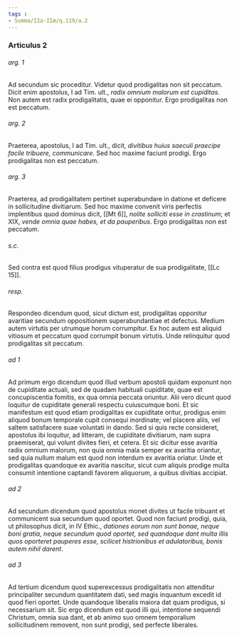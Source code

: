 ```yaml
---
tags : 
- Summa/IIa-IIæ/q.119/a.2
---
```


### Articulus 2

###### arg. 1
Ad secundum sic proceditur. Videtur quod prodigalitas non sit peccatum. Dicit enim apostolus, I ad Tim. ult., *radix omnium malorum est cupiditas*. Non autem est radix prodigalitatis, quae ei opponitur. Ergo prodigalitas non est peccatum.

###### arg. 2
Praeterea, apostolus, I ad Tim. ult., dicit, *divitibus huius saeculi praecipe facile tribuere, communicare*. Sed hoc maxime faciunt prodigi. Ergo prodigalitas non est peccatum.

###### arg. 3
Praeterea, ad prodigalitatem pertinet superabundare in datione et deficere in sollicitudine divitiarum. Sed hoc maxime convenit viris perfectis implentibus quod dominus dicit, [[Mt 6]], *nolite solliciti esse in crastinum*; et XIX, *vende omnia quae habes, et da pauperibus*. Ergo prodigalitas non est peccatum.

###### s.c.
Sed contra est quod filius prodigus vituperatur de sua prodigalitate, [[Lc 15]].

###### resp.
Respondeo dicendum quod, sicut dictum est, prodigalitas opponitur avaritiae secundum oppositionem superabundantiae et defectus. Medium autem virtutis per utrumque horum corrumpitur. Ex hoc autem est aliquid vitiosum et peccatum quod corrumpit bonum virtutis. Unde relinquitur quod prodigalitas sit peccatum.

###### ad 1
Ad primum ergo dicendum quod illud verbum apostoli quidam exponunt non de cupiditate actuali, sed de quadam habituali cupiditate, quae est concupiscentia fomitis, ex qua omnia peccata oriuntur. Alii vero dicunt quod loquitur de cupiditate generali respectu cuiuscumque boni. Et sic manifestum est quod etiam prodigalitas ex cupiditate oritur, prodigus enim aliquod bonum temporale cupit consequi inordinate; vel placere aliis, vel saltem satisfacere suae voluntati in dando. Sed si quis recte consideret, apostolus ibi loquitur, ad litteram, de cupiditate divitiarum, nam supra praemiserat, qui volunt divites fieri, et cetera. Et sic dicitur esse avaritia radix omnium malorum, non quia omnia mala semper ex avaritia oriantur, sed quia nullum malum est quod non interdum ex avaritia oriatur. Unde et prodigalitas quandoque ex avaritia nascitur, sicut cum aliquis prodige multa consumit intentione captandi favorem aliquorum, a quibus divitias accipiat.

###### ad 2
Ad secundum dicendum quod apostolus monet divites ut facile tribuant et communicent sua secundum quod oportet. Quod non faciunt prodigi, quia, ut philosophus dicit, in IV Ethic., *dationes eorum non sunt bonae, neque boni gratia, neque secundum quod oportet, sed quandoque dant multa illis quos oporteret pauperes esse, scilicet histrionibus et adulatoribus, bonis autem nihil darent*.

###### ad 3
Ad tertium dicendum quod superexcessus prodigalitatis non attenditur principaliter secundum quantitatem dati, sed magis inquantum excedit id quod fieri oportet. Unde quandoque liberalis maiora dat quam prodigus, si necessarium sit. Sic ergo dicendum est quod illi qui, intentione sequendi Christum, omnia sua dant, et ab animo suo omnem temporalium sollicitudinem removent, non sunt prodigi, sed perfecte liberales.

